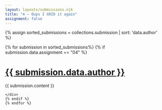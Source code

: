 ```yaml
---
layout: layouts/submissions.njk
title: "4 — Oups I GRID it again"
assignment: false
---
```



{% assign sorted_submissions = collections.submission | sort: 'data.author' %} 

{% for submission in sorted_submissions%}
{% if submission.data.assignment == "04" %}

<div class="post"> 
	<h1><a href="{{submission.url}}">{{ submission.data.author }}</a></h1>
		{{ submission.content }}

	</div>
	{% endif %}
	{% endfor %}
